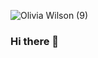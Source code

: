 
![Olivia Wilson (9)](https://user-images.githubusercontent.com/112079598/194739818-d0f78e77-1749-4b9f-8442-4644ba25c97d.png)

### Hi there 👋

<!--
**sandyyang1225/sandyyang1225** is a ✨ _special_ ✨ repository because its `README.md` (this file) appears on your GitHub profile.

Here are some ideas to get you started:

- 🔭 I’m currently working on ...
- 🌱 I’m currently learning ...
- 👯 I’m looking to collaborate on ...
- 🤔 I’m looking for help with ...
- 💬 Ask me about ...
- 📫 How to reach me: ...
- 😄 Pronouns: ...
- ⚡ Fun fact: ...
-->
